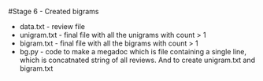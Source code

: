 #Stage 6 - Created bigrams

* data.txt - review file
* unigram.txt - final file with all the unigrams with count > 1
* bigram.txt - final file with all the bigrams with count > 1 
* bg.py - code to make a megadoc which is file containing a single line, which is concatnated string of all reviews. And to create unigram.txt and bigram.txt

